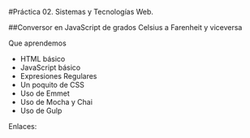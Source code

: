 #Práctica 02. Sistemas y Tecnologías Web.

##Conversor en JavaScript de grados Celsius a Farenheit y viceversa

Que aprendemos

* HTML básico
* JavaScript básico
* Expresiones Regulares
* Un poquito de CSS
* Uso de Emmet 
* Uso de Mocha y Chai
* Uso de Gulp

Enlaces:
